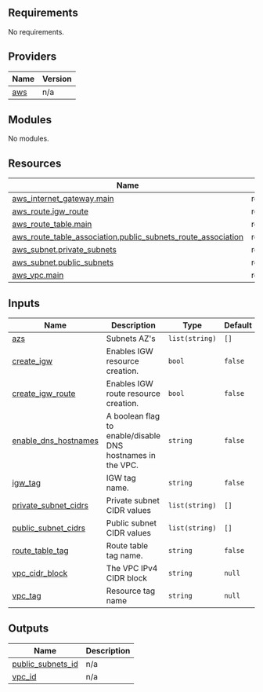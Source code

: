 <!-- BEGIN_TF_DOCS -->
## Requirements

No requirements.

## Providers

| Name | Version |
|------|---------|
| <a name="provider_aws"></a> [aws](#provider\_aws) | n/a |

## Modules

No modules.

## Resources

| Name | Type |
|------|------|
| [aws_internet_gateway.main](https://registry.terraform.io/providers/hashicorp/aws/latest/docs/resources/internet_gateway) | resource |
| [aws_route.igw_route](https://registry.terraform.io/providers/hashicorp/aws/latest/docs/resources/route) | resource |
| [aws_route_table.main](https://registry.terraform.io/providers/hashicorp/aws/latest/docs/resources/route_table) | resource |
| [aws_route_table_association.public_subnets_route_association](https://registry.terraform.io/providers/hashicorp/aws/latest/docs/resources/route_table_association) | resource |
| [aws_subnet.private_subnets](https://registry.terraform.io/providers/hashicorp/aws/latest/docs/resources/subnet) | resource |
| [aws_subnet.public_subnets](https://registry.terraform.io/providers/hashicorp/aws/latest/docs/resources/subnet) | resource |
| [aws_vpc.main](https://registry.terraform.io/providers/hashicorp/aws/latest/docs/resources/vpc) | resource |

## Inputs

| Name | Description | Type | Default | Required |
|------|-------------|------|---------|:--------:|
| <a name="input_azs"></a> [azs](#input\_azs) | Subnets AZ's | `list(string)` | `[]` | no |
| <a name="input_create_igw"></a> [create\_igw](#input\_create\_igw) | Enables IGW resource creation. | `bool` | `false` | no |
| <a name="input_create_igw_route"></a> [create\_igw\_route](#input\_create\_igw\_route) | Enables IGW route resource creation. | `bool` | `false` | no |
| <a name="input_enable_dns_hostnames"></a> [enable\_dns\_hostnames](#input\_enable\_dns\_hostnames) | A boolean flag to enable/disable DNS hostnames in the VPC. | `string` | `false` | no |
| <a name="input_igw_tag"></a> [igw\_tag](#input\_igw\_tag) | IGW tag name. | `string` | `false` | no |
| <a name="input_private_subnet_cidrs"></a> [private\_subnet\_cidrs](#input\_private\_subnet\_cidrs) | Private subnet CIDR values | `list(string)` | `[]` | no |
| <a name="input_public_subnet_cidrs"></a> [public\_subnet\_cidrs](#input\_public\_subnet\_cidrs) | Public subnet CIDR values | `list(string)` | `[]` | no |
| <a name="input_route_table_tag"></a> [route\_table\_tag](#input\_route\_table\_tag) | Route table tag name. | `string` | `false` | no |
| <a name="input_vpc_cidr_block"></a> [vpc\_cidr\_block](#input\_vpc\_cidr\_block) | The VPC IPv4 CIDR block | `string` | `null` | no |
| <a name="input_vpc_tag"></a> [vpc\_tag](#input\_vpc\_tag) | Resource tag name | `string` | `null` | no |

## Outputs

| Name | Description |
|------|-------------|
| <a name="output_public_subnets_id"></a> [public\_subnets\_id](#output\_public\_subnets\_id) | n/a |
| <a name="output_vpc_id"></a> [vpc\_id](#output\_vpc\_id) | n/a |
<!-- END_TF_DOCS -->